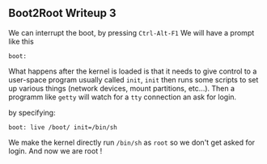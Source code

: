 ## Boot2Root Writeup 3

We can interrupt the boot, by pressing `Ctrl-Alt-F1`
We will have a prompt like this
```
boot:
```
What happens after the kernel is loaded is that it needs to give control to a user-space program usually called `init`, `init` then  runs some scripts to set up various things (network devices, mount partitions, etc...).
Then a programm like `getty` will watch for a `tty` connection an ask for login.

by specifying:
```
boot: live /boot/ init=/bin/sh
```
We make the kernel directly run `/bin/sh` as `root`
so we don't get asked for login.
And now we are root !
